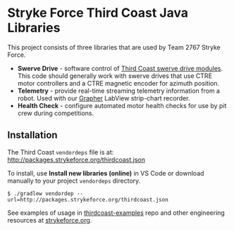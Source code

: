 # Stryke Force Third Coast Java Libraries

This project consists of three libraries that are used by Team 2767 Stryke Force.

- **Swerve Drive** - software control of [Third Coast swerve drive modules](https://www.strykeforce.org/resources/). This code should generally work with swerve drives that use CTRE motor controllers and a CTRE magnetic encoder for azimuth position.
- **Telemetry** - provide real-time streaming telemetry information from a robot. Used with our [Grapher](https://github.com/strykeforce/grapher) LabView strip-chart recorder.
- **Health Check** - configure automated motor health checks for use by pit crew during competitions.

## Installation

The Third Coast `vendordeps` file is at: http://packages.strykeforce.org/thirdcoast.json

To install, use **Install new libraries (online)** in VS Code or download manually to your project `vendordeps` directory.

```
$ ./gradlew vendordep --url=http://packages.strykeforce.org/thirdcoast.json
```

See examples of usage in [thirdcoast-examples](https://github.com/strykeforce/thirdcoast-examples) repo and other engineering resources at [strykeforce.org](https://www.strykeforce.org/resources/).
